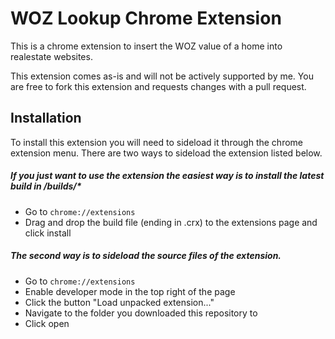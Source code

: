 # WOZ Lookup Chrome Extension

This is a chrome extension to insert the WOZ value of a home into realestate websites.

This extension comes as-is and will not be actively supported by me. You are free to fork this extension and requests changes with a pull request. 

## Installation
To install this extension you will need to sideload it through the chrome extension menu.
There are two ways to sideload the extension listed below.
 
##### If you just want to use the extension the easiest way is to install the latest build in /builds/*
* Go to `chrome://extensions`
* Drag and drop the build file (ending in .crx) to the extensions page and click install

##### The second way is to sideload the source files of the extension.
* Go to `chrome://extensions`
* Enable developer mode in the top right of the page
* Click the button "Load unpacked extension..."
* Navigate to the folder you downloaded this repository to
* Click open
